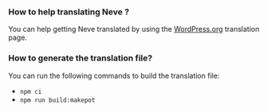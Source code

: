 ### How to help translating Neve ?

You can help getting Neve translated by using the [WordPress.org](https://translate.wordpress.org/projects/wp-themes/neve/) translation page.

### How to generate the translation file? 

You can run the following commands to build the translation file: 
* `npm ci`
* `npm run build:makepot`
